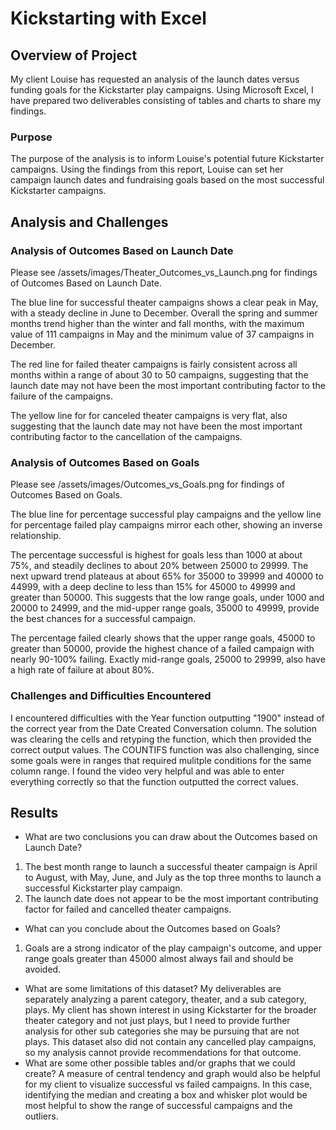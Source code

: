 # Kickstarting with Excel

## Overview of Project
My client Louise has requested an analysis of the launch dates versus funding goals for the Kickstarter play campaigns. Using Microsoft Excel, I have prepared two deliverables consisting of tables and charts to share my findings.
### Purpose
The purpose of the analysis is to inform Louise's potential future Kickstarter campaigns. Using the findings from this report, Louise can set her campaign launch dates and fundraising goals based on the most successful Kickstarter campaigns.

## Analysis and Challenges

### Analysis of Outcomes Based on Launch Date
Please see /assets/images/Theater_Outcomes_vs_Launch.png for findings of Outcomes Based on Launch Date. 

The blue line for successful theater campaigns shows a clear peak in May, with a steady decline in June to December. Overall the spring and summer months trend higher than the winter and fall months, with the maximum value of 111 campaigns in May and the minimum value of 37 campaigns in December.

The red line for failed theater campaigns is fairly consistent across all months within a range of about 30 to 50 campaigns, suggesting that the launch date may not have been the most important contributing factor to the failure of the campaigns.

The yellow line for for canceled theater campaigns is very flat, also suggesting that the launch date may not have been the most important contributing factor to the cancellation of the campaigns.

### Analysis of Outcomes Based on Goals
Please see /assets/images/Outcomes_vs_Goals.png for findings of Outcomes Based on Goals.

The blue line for percentage successful play campaigns and the yellow line for percentage failed play campaigns mirror each other, showing an inverse relationship.

The percentage successful is highest for goals less than 1000 at about 75%, and steadily declines to about 20% between 25000 to 29999. The next upward trend plateaus at about 65% for 35000 to 39999 and 40000 to 44999, with a deep decline to less than 15% for 45000 to 49999 and greater than 50000. This suggests that the low range goals, under 1000 and 20000 to 24999, and the mid-upper range goals, 35000 to 49999, provide the best chances for a successful campaign.

The percentage failed clearly shows that the upper range goals, 45000 to greater than 50000, provide the highest chance of a failed campaign with nearly 90-100% failing. Exactly mid-range goals, 25000 to 29999, also have a high rate of failure at about 80%.

### Challenges and Difficulties Encountered
I encountered difficulties with the Year function outputting "1900" instead of the correct year from the Date Created Conversation column. The solution was clearing the cells and retyping the function, which then provided the correct output values. The COUNTIFS function was also challenging, since some goals were in ranges that required mulitple conditions for the same column range. I found the video very helpful and was able to enter everything correctly so that the function outputted the correct values.

## Results

- What are two conclusions you can draw about the Outcomes based on Launch Date?
1. The best month range to launch a successful theater campaign is April to August, with May, June, and July as the top three months to launch a successful Kickstarter play campaign. 
2. The launch date does not appear to be the most important contributing factor for failed and cancelled theater campaigns. 

- What can you conclude about the Outcomes based on Goals?
1. Goals are a strong indicator of the play campaign's outcome, and upper range goals greater than 45000 almost always fail and should be avoided.
- What are some limitations of this dataset?
My deliverables are separately analyzing a parent category, theater, and a sub category, plays. My client has shown interest in using Kickstarter for the broader theater category and not just plays, but I need to provide further analysis for other sub categories she may be pursuing that are not plays. This dataset also did not contain any cancelled play campaigns, so my analysis cannot provide recommendations for that outcome. 
- What are some other possible tables and/or graphs that we could create?
A measure of central tendency and graph would also be helpful for my client to visualize successful vs failed campaigns. In this case, identifying the median and creating a box and whisker plot would be most helpful to show the range of successful campaigns and the outliers.